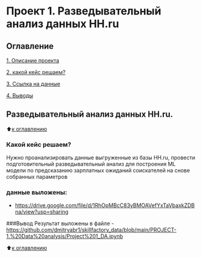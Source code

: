 # Проект 1. Разведывательный анализ данных HH.ru

## Оглавление 
[1. Описание проекта](https://github.com/dmitryabr1/skillfactory_data/tree/main/PROJECT-1.%20Data%20analysis#%D1%80%D0%B0%D0%B7%D0%B2%D0%B5%D0%B4%D1%8B%D0%B2%D0%B0%D1%82%D0%B5%D0%BB%D1%8C%D0%BD%D1%8B%D0%B9-%D0%B0%D0%BD%D0%B0%D0%BB%D0%B8%D0%B7-%D0%B4%D0%B0%D0%BD%D0%BD%D1%8B%D1%85-hhru)

[2. какой кейс решаем?](https://github.com/dmitryabr1/skillfactory_data/tree/main/PROJECT-1.%20Data%20analysis#%D0%BA%D0%B0%D0%BA%D0%BE%D0%B9-%D0%BA%D0%B5%D0%B9%D1%81-%D1%80%D0%B5%D1%88%D0%B0%D0%B5%D0%BC)

[3. Ссылка на данные](https://drive.google.com/file/d/1RhOpMBcC83yBMOAVefYxTaVbaxkZDBna/view?usp=sharing)

[4. Выводы]()

## Разведывательный анализ данных HH.ru.
:arrow_up:[к оглавлению]()

### Какой кейс решаем?
Нужно проанализировать данные выгруженные из базы HH.ru, провести подготовительный разведывательный анализ для построения ML модели по предсказанию зарплатных ожиданий соискателей на снове собранных параметров

### данные выложены:
- https://drive.google.com/file/d/1RhOpMBcC83yBMOAVefYxTaVbaxkZDBna/view?usp=sharing

###Вывод
Результат выложены в файле - https://github.com/dmitryabr1/skillfactory_data/blob/main/PROJECT-1.%20Data%20analysis/Project%201_DA.ipynb

:arrow_up:[к оглавлению]()